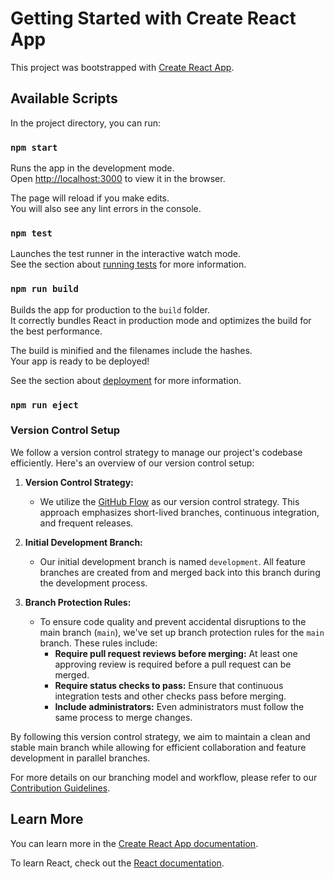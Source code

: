 # Getting Started with Create React App

This project was bootstrapped with [Create React App](https://github.com/facebook/create-react-app).

## Available Scripts

In the project directory, you can run:

### `npm start`

Runs the app in the development mode.\
Open [http://localhost:3000](http://localhost:3000) to view it in the browser.

The page will reload if you make edits.\
You will also see any lint errors in the console.

### `npm test`

Launches the test runner in the interactive watch mode.\
See the section about [running tests](https://facebook.github.io/create-react-app/docs/running-tests) for more information.

### `npm run build`

Builds the app for production to the `build` folder.\
It correctly bundles React in production mode and optimizes the build for the best performance.

The build is minified and the filenames include the hashes.\
Your app is ready to be deployed!

See the section about [deployment](https://facebook.github.io/create-react-app/docs/deployment) for more information.

### `npm run eject`

### Version Control Setup

We follow a version control strategy to manage our project's codebase efficiently. Here's an overview of our version control setup:

1. **Version Control Strategy:**
   - We utilize the [GitHub Flow](https://guides.github.com/introduction/flow/) as our version control strategy. This approach emphasizes short-lived branches, continuous integration, and frequent releases.

2. **Initial Development Branch:**
   - Our initial development branch is named `development`. All feature branches are created from and merged back into this branch during the development process.

3. **Branch Protection Rules:**
   - To ensure code quality and prevent accidental disruptions to the main branch (`main`), we've set up branch protection rules for the `main` branch. These rules include:
      - **Require pull request reviews before merging:** At least one approving review is required before a pull request can be merged.
      - **Require status checks to pass:** Ensure that continuous integration tests and other checks pass before merging.
      - **Include administrators:** Even administrators must follow the same process to merge changes.

By following this version control strategy, we aim to maintain a clean and stable main branch while allowing for efficient collaboration and feature development in parallel branches.

For more details on our branching model and workflow, please refer to our [Contribution Guidelines](./CONTRIBUTING.md).

## Learn More

You can learn more in the [Create React App documentation](https://facebook.github.io/create-react-app/docs/getting-started).

To learn React, check out the [React documentation](https://reactjs.org/).
